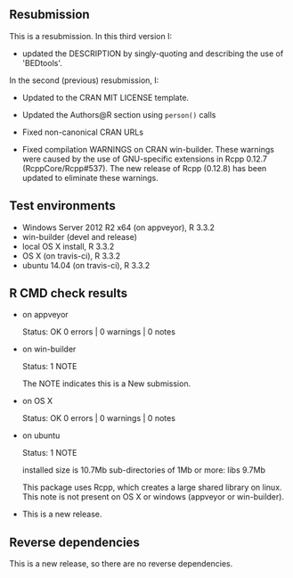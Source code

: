 ## Resubmission
 
This is a resubmission. In this third version I:

* updated the DESCRIPTION by singly-quoting and describing the use of 'BEDtools'.

In the second (previous) resubmission, I:

* Updated to the CRAN MIT LICENSE template.

* Updated the Authors@R section using `person()` calls

* Fixed non-canonical CRAN URLs

* Fixed compilation WARNINGS on CRAN win-builder. These warnings were caused by the use of GNU-specific extensions in Rcpp 0.12.7 (RcppCore/Rcpp#537). The new release of Rcpp (0.12.8) has been updated to eliminate these warnings.

## Test environments

* Windows Server 2012 R2 x64 (on appveyor), R 3.3.2
* win-builder (devel and release)
* local OS X install, R 3.3.2
* OS X (on travis-ci), R 3.3.2
* ubuntu 14.04 (on travis-ci), R 3.3.2

## R CMD check results

* on appveyor

  Status: OK
  0 errors | 0 warnings | 0 notes
 
* on win-builder

  Status: 1 NOTE
  
  The NOTE indicates this is a New submission.
 
* on OS X 

  Status: OK
  0 errors | 0 warnings | 0 notes
  
* on ubuntu

  Status: 1 NOTE
  
  installed size is 10.7Mb
  sub-directories of 1Mb or more:
    libs   9.7Mb

  This package uses Rcpp, which creates a large shared library on linux.
  This note is not present on OS X or windows (appveyor or win-builder).
  
* This is a new release.

## Reverse dependencies

This is a new release, so there are no reverse dependencies.
